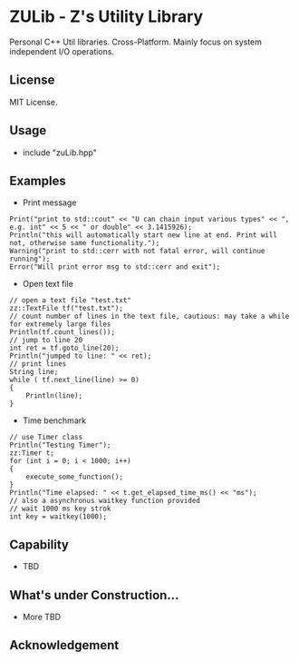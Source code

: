 ZULib - Z's Utility Library
====================================

Personal C++ Util libraries.
Cross-Platform.
Mainly focus on system independent I/O operations. 

## License
MIT License.

## Usage
+ include "zuLib.hpp"


## Examples
+ Print message
```
Print("print to std::cout" << "U can chain input various types" << ", e.g. int" << 5 << " or double" << 3.1415926);
Println("this will automatically start new line at end. Print will not, otherwise same functionality.");
Warning("print to std::cerr with not fatal error, will continue running");
Error("Will print error msg to std::cerr and exit");
```
+ Open text file
```
// open a text file "test.txt"
zz::TextFile tf("test.txt");
// count number of lines in the text file, cautious: may take a while for extremely large files
Println(tf.count_lines()); 
// jump to line 20
int ret = tf.goto_line(20);
Println("jumped to line: " << ret);
// print lines
String line;
while ( tf.next_line(line) >= 0)
{
	Println(line);
}
```
+ Time benchmark
```
// use Timer class
Println("Testing Timer");
zz:Timer t;
for (int i = 0; i < 1000; i++)
{
    execute_some_function();
}
Println("Time elapsed: " << t.get_elapsed_time_ms() << "ms");
// also a asynchronus waitkey function provided
// wait 1000 ms key strok
int key = waitkey(1000);
```


## Capability

+ TBD

## What's under Construction...

+ More TBD

## Acknowledgement

